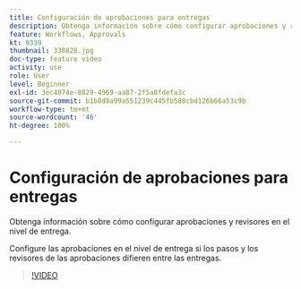 ```yaml
---
title: Configuración de aprobaciones para entregas
description: Obtenga información sobre cómo configurar aprobaciones y revisores en el nivel de entrega.
feature: Workflows, Approvals
kt: 9339
thumbnail: 338828.jpg
doc-type: feature video
activity: use
role: User
level: Beginner
exl-id: 3ec4074e-8829-4969-aa87-2f5a8fdefa3c
source-git-commit: b1b8d8a99a551239c445fb588cbd126b66a53c9b
workflow-type: tm+mt
source-wordcount: '46'
ht-degree: 100%

---
```


# Configuración de aprobaciones para entregas

Obtenga información sobre cómo configurar aprobaciones y revisores en el nivel de entrega.  

Configure las aprobaciones en el nivel de entrega si los pasos y los revisores de las aprobaciones difieren entre las entregas.

>[!VIDEO](https://video.tv.adobe.com/v/338828?quality=12&learn=on)
